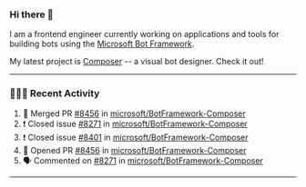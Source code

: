 ### Hi there 👋

I am a frontend engineer currently working on applications and tools for building bots using the [Microsoft Bot Framework](https://dev.botframework.com/).

My latest project is [Composer](https://github.com/microsoft/BotFramework-Composer) -- a visual bot designer. Check it out!

---

### 👨🏻‍💻 Recent Activity

<!--START_SECTION:activity-->
1. 🎉 Merged PR [#8456](https://github.com/microsoft/BotFramework-Composer/pull/8456) in [microsoft/BotFramework-Composer](https://github.com/microsoft/BotFramework-Composer)
2. ❗️ Closed issue [#8271](https://github.com/microsoft/BotFramework-Composer/issues/8271) in [microsoft/BotFramework-Composer](https://github.com/microsoft/BotFramework-Composer)
3. ❗️ Closed issue [#8401](https://github.com/microsoft/BotFramework-Composer/issues/8401) in [microsoft/BotFramework-Composer](https://github.com/microsoft/BotFramework-Composer)
4. 💪 Opened PR [#8456](https://github.com/microsoft/BotFramework-Composer/pull/8456) in [microsoft/BotFramework-Composer](https://github.com/microsoft/BotFramework-Composer)
5. 🗣 Commented on [#8271](https://github.com/microsoft/BotFramework-Composer/issues/8271) in [microsoft/BotFramework-Composer](https://github.com/microsoft/BotFramework-Composer)
<!--END_SECTION:activity-->

---

<!--
**a-b-r-o-w-n/a-b-r-o-w-n** is a ✨ _special_ ✨ repository because its `README.md` (this file) appears on your GitHub profile.

Here are some ideas to get you started:

- 🔭 I’m currently working on ...
- 🌱 I’m currently learning ...
- 👯 I’m looking to collaborate on ...
- 🤔 I’m looking for help with ...
- 💬 Ask me about ...
- 📫 How to reach me: ...
- 😄 Pronouns: ...
- ⚡ Fun fact: ...
-->
